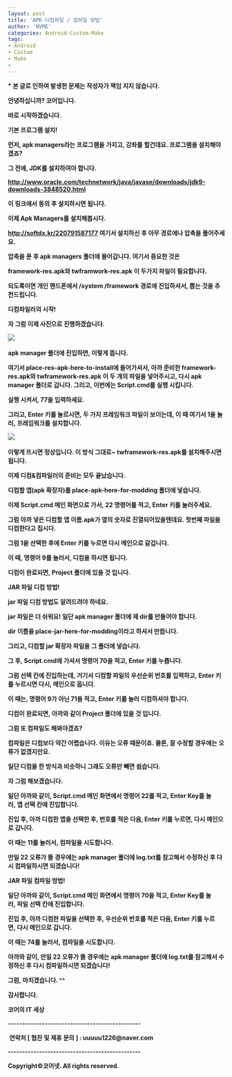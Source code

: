 ```yaml
---
layout: post
title: 'APK 디컴파일 / 컴파일 방법'
author: 'NVME'
categories: Android-Custom-Make
tags:
- Android
- Custom
- Make
-
---
```



<script> location.href='https://cafe.naver.com/develoid/805831' ; </script>

<p><p><b><b></b></p><p><b>* 본 글로 인하여 발생한 문제는 작성자가 책임 지지 않습니다.</b></p><p><b><b></b></p><p>안녕하십니까? 코어입니다.</p><p>바로 시작하겠습니다.</p><p><b></p><p><b>기본 프로그램 설치!</b></p><p><b><b></b></p><p>먼저, apk managers라는 프로그램을 가지고, 강좌를 할건데요. 프로그램을 설치해야겠죠?</p><p><b>그 전에, JDK를 설치하여야 합니다.</b></p><p><a href="http://www.oracle.com/technetwork/java/javase/downloads/jdk9-downloads-3848520.html">http://www.oracle.com/technetwork/java/javase/downloads/jdk9-downloads-3848520.html</a>&nbsp;</p><p>이 링크에서 동의 후 설치하시면 됩니다.</p><p><b>이제 Apk Managers를 설치해봅시다.</b></p><p><a href="http://softdx.kr/220791587177">http://softdx.kr/220791587177</a>&nbsp;여기서 설치하신 후 아무 경로에나 압축을 풀어주세요.</p><p>압축을 푼 후 apk managers 폴더에 들어갑니다. 여기서 중요한 것은&nbsp;</p><p><b>framework-res.apk와 twframwork-res.apk 이 두가지 파일이 필요합니다.&nbsp;</b></p><p>되도록이면 개인 핸드폰에서&nbsp;<b>/system /framework 경로에 진입하셔서, 뽑는 것을 추천드립니다.</b></p><p><b><b></b></p><p><b>디컴파일러의 시작!</b></p><p><b><b></b></p><p>자 그럼 이제 사진으로 진행하겠습니다.</p><p><img src="https://cafeptthumb-phinf.pstatic.net/MjAxNzEyMzFfMjI2/MDAxNTE0NzEwNzM2NTUx.9ekvNH4VcJIegrHh4s7D3yBIjW849VE-tCOg9loDD5Ig.LgjJ1Z3qgRIwCwOC7eOcCzA4SgYnPW516hiJBCoSaqwg.PNG.uuuuu1226/1.PNG?type=w740">&nbsp;</p><p>apk manager 폴더에 진입하면, 이렇게 뜹니다.</p><p>여기서 place-res-apk-here-to-install에 들어가셔서, 아까 준비한<b>&nbsp;framework-res.apk와 twframework-res.apk</b>&nbsp;이 두 개의 파일을 넣어주시고, 다시 apk manager 폴더로 갑니다. 그리고, 이번에는 Script.cmd를 실행 시킵니다.</p><p>실행 시켜서, 77을 입력하세요.</p><p>그리고, Enter 키를 눌르시면, 두 가지 프레임워크 파일이 보이는데, 이 때 여기서 1을 눌러,<b>&nbsp;프레임워크를 설치합니다.</b></p><p><b></p><p><img src="https://cafeptthumb-phinf.pstatic.net/MjAxNzEyMzFfMjk5/MDAxNTE0NzExMDYzNjY5.MU5a2pUTlsuAH8WU5hBgvZHaN8dFpzGst3CJFxPRLdkg.Vi8pZKcdtnsLbu6-eifalIFiebVC0L8aYyEydB-SnC4g.PNG.uuuuu1226/3.PNG?type=w740">&nbsp;</p><p><b></p><p>이렇게 뜨시면 정상입니다. 이 방식 그대로~ twframework-res.apk를 설치해주시면 됩니다.</p><p><b></p><p>이제 디컴&amp;컴파일러의 준비는 모두 끝났습니다.</p><p><b>디컴할 앱(apk 확장자)를 place-apk-here-for-modding 폴더에 넣습니다.</b></p><p>이제&nbsp;<b>Script.cmd 메인 화면</b>으로 가서,<b>&nbsp;22 명령어를 적고, Enter 키</b>를 눌러주세요.&nbsp;</p><p>그럼 아까 넣은 디컴할 앱 이름.apk가 옆의 숫자로 진열되어있을텐데요. 첫번째 파일을 디컴한다고 칩시다.</p><p>그럼&nbsp;<b>1을 선택한 후에 Enter 키를 누르면 다시 메인으로</b>&nbsp;갈겁니다.</p><p>이 때,<b>&nbsp;명령어 9를 눌러서, 디컴</b>을 하시면 됩니다.</p><p>디컴이 완료되면,<b>&nbsp;Project 폴더</b>에 있을 것 입니다.</p><p><b><b></b></p><p><b>JAR 파일 디컴 방법!</b></p><p><b><b></b></p><p><b>jar 파일 디컴 방법</b>도 알려드려야 하네요.&nbsp;</p><p>jar 파일은 더 쉬워요! 일단&nbsp;<b>apk manager 폴더에 제 dir</b>를 만들어야 합니다.</p><p><b>dir 이름</b>을&nbsp;<b>place-jar-here-for-modding</b>이라고 하셔서 만듭니다.</p><p>그리고, 디컴할 jar 확장자 파일을 그 폴더에 넣습니다.</p><p>그 후,&nbsp;<b>Script.cmd에 가셔서 명령어 70</b>을 적고,&nbsp;<b>Enter 키를 누릅</b>니다.</p><p>그럼&nbsp;<b>선택 칸에 진입</b>하는데, 거기서&nbsp;<b>디컴할 파일의 우선순위 번호를 입력</b>하고,<b>&nbsp;Enter 키</b>를 누르시면 다시, 메인으로 옵니다.</p><p>이 때는, 명령어&nbsp;<b>9가 아닌 71</b>을 적고,<b>&nbsp;Enter 키</b>를 눌러 디컴하셔야 합니다.&nbsp;</p><p>디컴이 완료되면,<b>&nbsp;아까와 같이&nbsp;</b><b>Project 폴더</b>에 있을 것 입니다.</p><p><b><b></b></p><p><b>그럼 또 컴파일도 해봐야겠죠?</b></p><p><b></p><p>컴파일은 디컴보다 약간 어렵습니다.&nbsp;<b>이유는 오류 때문이죠.</b>&nbsp;물론, 잘 수정할 경우에는 오류가 없겠지만요.</p><p>일단 디컴을 한 방식과 비슷하니 그래도 오류만 빼면 쉽습니다.</p><p>자 그럼 해보겠습니다.</p><p>일단 아까와 같이, Script.cmd 메인 화면에서&nbsp;<b>명령어 22를</b>&nbsp;적고,&nbsp;<b>Enter Key</b>를 눌러,&nbsp;<b>앱 선택 칸에 진입</b>합니다.</p><p>진입 후, 아까 디컴한 앱을 선택한 후, 번호를 적은 다음, Enter 키를 누르면, 다시 메인으로 갑니다.</p><p>이 때는&nbsp;<b>11를 눌러서</b>,&nbsp;<b>컴파일</b>을 시도합니다.</p><p><b>만일 22 오류가 뜰 경우에는 apk manager 폴더에 log.txt를 참고해서 수정하신 후 다시 컴파일하시면 되겠습니다!</b></p><p><b><b></b></p><p><b>JAR 파일 컴파일 방법!</b></p><p><b></p><p><p>일단 아까와 같이, Script.cmd 메인 화면에서&nbsp;<b>명령어 70을</b>&nbsp;적고,&nbsp;<b>Enter Key</b>를 눌러,&nbsp;<b>파일</b>&nbsp;<b>선택 칸에 진입</b>합니다.</p><p>진입 후,&nbsp;<b>아까 디컴한 파일을 선택</b>한 후,&nbsp;<b>우선순위 번호를 적은 다음, Enter 키를 누르면</b>,&nbsp;<b>다시 메인으로 갑니다.</b></p><p>이 때는&nbsp;<b>74를 눌러서</b>,&nbsp;<b>컴파일</b>을 시도합니다.</p><p><b>아까와 같이, 만일 22 오류가 뜰 경우에는 apk manager 폴더에&nbsp;log.txt를 참고해서 수정하신 후 다시 컴파일하시면 되겠습니다!</b></p></p><p><b></p><p>그럼,&nbsp;마치겠습니다. ^^</p><p><b>감사합니다.</b></p><p><b></p><p><p ><b>코어의 IT 세상</b></p><p >-----------------------------------------------</p><p ><b>&nbsp;연락처 [ 협찬 및 제휴 문의 ]</b>&nbsp;: uuuuu1226@naver.com</p><p >-----------------------------------------------</p><p ><b>Copyright©코어넷. All rights reserved.</b></p><p><b>&nbsp;</b></p></p></p>
